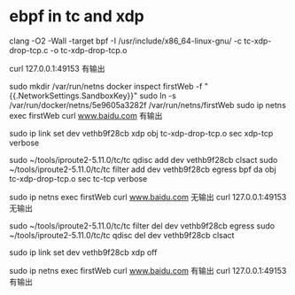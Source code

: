 # ebpf in tc and xdp

clang -O2 -Wall -target bpf -I /usr/include/x86_64-linux-gnu/ -c tc-xdp-drop-tcp.c -o tc-xdp-drop-tcp.o

curl 127.0.0.1:49153     有输出

sudo mkdir /var/run/netns
docker inspect firstWeb -f "{{.NetworkSettings.SandboxKey}}"
sudo ln -s /var/run/docker/netns/5e9605a3282f /var/run/netns/firstWeb
sudo ip netns exec firstWeb curl www.baidu.com   有输出

sudo ip link set dev vethb9f28cb xdp obj tc-xdp-drop-tcp.o sec xdp-tcp verbose



sudo ~/tools/iproute2-5.11.0/tc/tc qdisc add dev vethb9f28cb clsact
sudo ~/tools/iproute2-5.11.0/tc/tc filter add dev vethb9f28cb egress bpf da obj tc-xdp-drop-tcp.o sec tc-tcp verbose

sudo ip netns exec firstWeb curl www.baidu.com   无输出
curl 127.0.0.1:49153     无输出


sudo ~/tools/iproute2-5.11.0/tc/tc filter del dev vethb9f28cb egress
sudo ~/tools/iproute2-5.11.0/tc/tc qdisc del dev vethb9f28cb clsact

sudo ip link set dev vethb9f28cb xdp off


sudo ip netns exec firstWeb curl www.baidu.com   有输出
curl 127.0.0.1:49153     有输出



